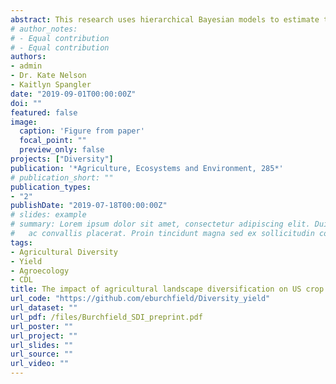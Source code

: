 ```yaml
---
abstract: This research uses hierarchical Bayesian models to estimate the relationship between landscape-scale agricultural diversity and the yields of corn, soy, and winter wheat in the coterminous United States. We find that the yields of corn and winter wheat increase by as much as 20% in highly diversified agricultural systems. Our findings also indicate that (1) crop production is more responsive to the number of distinct crop types cultivated on a landscape than their cultivated extent and that (2) increasing diversity in agricultural systems that are already diverse brings the highest yield gains. Our models provide strong evidence at national and regional scales that agricultural diversification-an intervention with known ecosystem benefits-can increase crop production.
# author_notes:
# - Equal contribution
# - Equal contribution
authors:
- admin
- Dr. Kate Nelson
- Kaitlyn Spangler
date: "2019-09-01T00:00:00Z"
doi: ""
featured: false
image:
  caption: 'Figure from paper'
  focal_point: ""
  preview_only: false
projects: ["Diversity"]
publication: '*Agriculture, Ecosystems and Environment, 285*'
# publication_short: ""
publication_types:
- "2"
publishDate: "2019-07-18T00:00:00Z"
# slides: example
# summary: Lorem ipsum dolor sit amet, consectetur adipiscing elit. Duis posuere tellus
#   ac convallis placerat. Proin tincidunt magna sed ex sollicitudin condimentum.
tags:
- Agricultural Diversity
- Yield
- Agroecology
- CDL
title: The impact of agricultural landscape diversification on US crop production
url_code: "https://github.com/eburchfield/Diversity_yield"
url_dataset: ""
url_pdf: /files/Burchfield_SDI_preprint.pdf
url_poster: ""
url_project: ""
url_slides: ""
url_source: ""
url_video: ""
---
```


